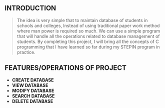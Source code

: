 ## INTRODUCTION
>The idea is very simple that to maintain database of students in schools and colleges, Instead of using traditional paper work method where man power is required so much. We can use a simple program that will handle all the operations related to database management of students.
>By completing this project, I will bring all the concepts of C programming that I have learned so far during my STEPIN program in practice.

## FEATURES/OPERATIONS OF PROJECT
- **CREATE DATABASE**
- **VIEW DATABASE**
- **MODIFY DATABASE**
- **SEARCH DATABASE**
- **DELETE DATABASE**
